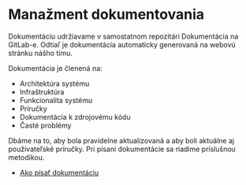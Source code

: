 # Manažment dokumentovania

Dokumentáciu udržiavame v samostatnom repozitári Dokumentácia na GitLab-e. Odtiaľ je dokumentácia automaticky generovaná na webovú stránku nášho tímu.

Dokumentácia je členená na:

- Architektúra systému
- Infraštruktúra
- Funkcionalita systému
- Príručky
- Dokumentácia k zdrojovému kódu
- Časté problémy

Dbáme na to, aby bola pravidelne aktualizovaná a aby boli aktuálne aj používateľské príručky. Pri písaní dokumentácie sa riadime príslušnou metodikou.

* [Ako písať dokumentáciu](../metodiky/ako_pisat_dokumentaciu.md)
